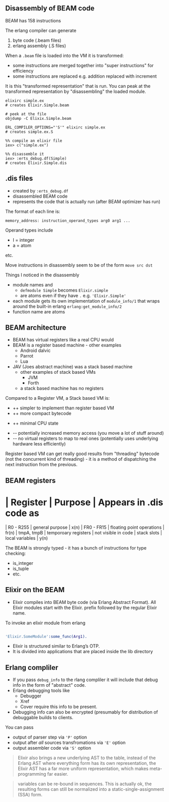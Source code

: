## Disassembly of BEAM code

BEAM has 158 instructions

The erlang compiler can generate

1. byte code (.beam files)
2. erlang assembly (.S files)

When a `.beam` file is loaded into the VM it is transformed:

* some instructions are merged together into "super instructions" for efficiency
* some instructions are replaced e.g. addition replaced with increment

It is this "transformed representation" that is run. You can peak at the transformed representation by "disassembling" the loaded module.

```
elixirc simple.ex
# creates Elixir.Simple.beam

# peek at the file
objdump -C Elixix.Simple.beam

ERL_COMPILER_OPTIONS="'S'" elixirc simple.ex
# creates simple.ex.S

%% compile an elixir file
iex> c("simple.ex")

%% disassemble it
iex> :erts_debug.df(Simple)
# creates Elixir.Simple.dis
```

## .dis files

* created by `:erts_debug.df`
* disassembled BEAM code
* represents the code that is actually run (after BEAM optimizer has run)

The format of each line is:

```
memory_address: instruction_operand_types arg0 arg1 ...
```

Operand types include

* I = integer
* a = atom

etc.

Move instructions in disassembly seem to be of the form `move src dst`

Things I noticed in the disassembly

* module names and
    * `defmodule Simple` becomes `Elixir.simple`
    * are atoms even if they have `.` e.g. `'Elixir.Simple'`
* each module gets its own implementation of `module_info/1` that wraps around
  the built-in erlang `erlang:get_module_info/2`
* function name are atoms

## BEAM architecture

* BEAM has virtual registers like a real CPU would
* BEAM is a register based machine - other examples
    * Android dalvic
    * Parrot
    * Lua
* JAV (Joes abstract machine) was a stack based machine
    * other examples of stack based VMs
        * JVM
        * Forth
    * a stack based machine has no registers

Compared to a Register VM, a Stack based VM is:

* ++ simpler to implement than register based VM
* ++ more compact bytecode
+ ++ minimal CPU state
* -- potentially increased memory access (you move a lot of stuff around)
* -- no virtual registers to map to real ones (potentially uses underlying
  hardware less efficiently)

Register based VM can get really good results from "threading" bytecode (not
the concurrent kind of threading) - it is a method of dispatching the next
instruction from the previous.

## BEAM registers

| Register       | Purpose                     | Appears in .dis code as
=========================================================================
| R0 - R255      | general purpose             | x(n)
| FR0 - FR15     | floating point operations   | fr(n)
| tmpA, tmpB     | temporoary registers        | not visible in code
| stack slots    | local variables             | y(n)

The BEAM is strongly typed - it has a bunch of instructions for type checking:

* is_integer
* is_tuple
* etc.

## Elixir on the BEAM

* Elixir compiles into BEAM byte code (via Erlang Abstract Format).
All Elixir modules start with the Elixir. prefix followed by the regular Elixir name.

To invoke an elixir module from erlang

```erlang

'Elixir.SomeModule':some_func(Arg1).
```

* Elixir is structured similar to Erlang’s OTP.
* It is divided into applications that are placed inside the lib directory


## Erlang compliler

* If you pass `debug_info` to the rlang compliler it will include that debug
  info in the form of "abstract" code.
* Erlang debugging tools like
    * Debugger
    * Xref
    * Cover
    require this info to be present.
* Debugging info can also be encrypted (presumably for distribution of
  debuggable builds to clients.

You can pass
* output of parser step via `'P'` option
* output after *all* sources transfromations via `'E'` option
* output assembler code via `'S'` option


> Elixir also brings a new underlying AST to the table, instead of the Erlang AST where everything form has its own representation, the Elixir AST has a far more uniform representation, which makes meta-programming far easier.

> variables can be re-bound in sequences. This is actually ok, the resulting forms can still be normalized into a static-single-assignment (SSA) form.
